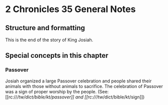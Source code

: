 # 2 Chronicles 35 General Notes
## Structure and formatting

This is the end of the story of King Josiah.

## Special concepts in this chapter

### Passover
Josiah organized a large Passover celebration and people shared their animals with those without animals to sacrifice. The celebration of Passover was a sign of proper worship by the people. (See: [[rc://*/tw/dict/bible/kt/passover]] and [[rc://*/tw/dict/bible/kt/sign]])